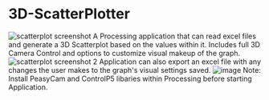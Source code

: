 # 3D-ScatterPlotter
![scatterplot screenshot](https://github.com/user-attachments/assets/0788de4b-a86b-47b0-9a93-7d98a429a2a8)
A Processing application that can read excel files and generate a 3D Scatterplot based on the values within it. Includes full 3D Camera Control and options to customize visual makeup of the graph.
![scatterplot screenshot 2](https://github.com/user-attachments/assets/476da6fb-1708-40c4-b068-6b8416e00473)
Application can also export an excel file with any changes the user makes to the graph's visual settings saved.
![image](https://github.com/user-attachments/assets/b83e131a-3e34-43cd-ad3d-523b66c4ee74)
Note: Install PeasyCam and ControlP5 libaries within Processing before starting Application.
